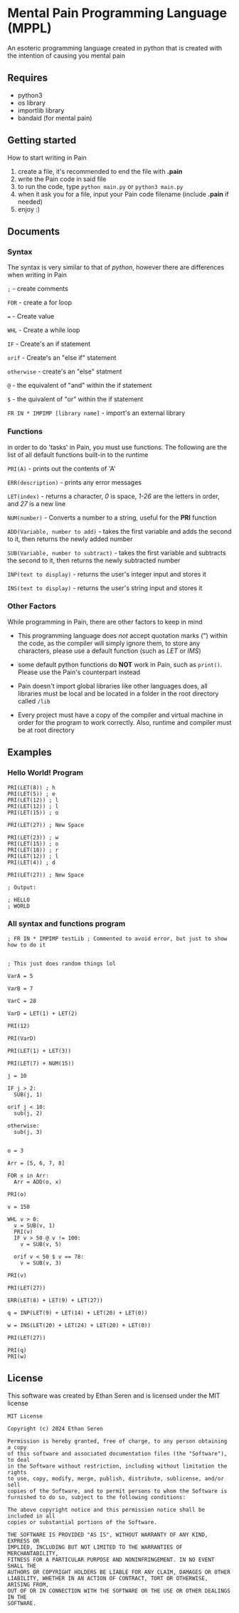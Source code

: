 # Mental Pain Programming Language (MPPL)

An esoteric programming language created in python that is created with the intention of causing you mental pain

## Requires

- python3
- os library
- importlib library
- bandaid (for mental pain)


## Getting started
How to start writing in Pain

1. create a file, it's recommended to end the file with **.pain**
2. write the Pain code in said file
3. to run the code, type `python main.py` or `python3 main.py`
4. when it ask you for a file, input your Pain code filename (include **.pain** if needed)
5. enjoy :)



## Documents


### Syntax

The syntax is very similar to that of *python*, however there are differences when writing in Pain

`;` - create comments

`FOR` - create a for loop

`=` - Create value

`WHL` - Create a while loop

`IF` - Create's an if statement

`orif` - Create's an "else if" statement

`otherwise` - create's an "else" statment

`@` - the equivalent of "and" within the if statement

`$` - the quivalent of "or" within the if statement

`FR IN * IMPIMP [library name]` - import's an external library

### Functions

in order to do 'tasks' in Pain, you must use functions. The following are the list of all default functions built-in to the runtime

`PRI(A)` - prints out the contents of 'A'

`ERR(description)` - prints any error messages

`LET(index)` - returns a character, *0* is space, *1-26* are the letters in order, and *27* is a new line

`NUM(number)` - Converts a number to a string, useful for the **PRI** function

`ADD(Variable, number to add)` - takes the first variable and adds the second to it, then returns the newly added number

`SUB(Variable, number to subtract)` - takes the first variable and subtracts the second to it, then returns the newly subtracted number

`INP(text to display)` - returns the user's integer input and stores it

`INS(text to display)` - returns the user's string input and stores it

### Other Factors
While programming in Pain, there are other factors to keep in mind

- This programming language does *not* accept quotation marks (") within the code, as the compiler will simply ignore them, to store any characters, please use a default function (such as *LET* or *IMS*)

- some default python functions do **NOT** work in Pain, such as `print()`. Please use the Pain's counterpart instead

- Pain doesn't import global libraries like other languages does, all libraries must be local and be located in a folder in the root directory called `/lib`

- Every project must have a copy of the compiler and virtual machine in order for the program to work correctly. Also, runtime and compiler must be at root directory


## Examples

### Hello World! Program

```
PRI(LET(8)) ; h
PRI(LET(5)) ; e
PRI(LET(12)) ; l
PRI(LET(12)) ; l
PRI(LET(15)) ; o

PRI(LET(27)) ; New Space

PRI(LET(23)) ; w
PRI(LET(15)) ; o
PRI(LET(18)) ; r
PRI(LET(12)) ; l
PRI(LET(4)) ; d

PRI(LET(27)) ; New Space

; Output:

; HELLO
; WORLD
```


### All syntax and functions program

```
; FR IN * IMPIMP testLib ; Commented to avoid error, but just to show how to do it


; This just does random things lol

VarA = 5

VarB = 7

VarC = 28

VarD = LET(1) + LET(2)

PRI(12)

PRI(VarD)

PRI(LET(1) + LET(3))

PRI(LET(7) + NUM(15))

j = 10

IF j > 2:
  SUB(j, 1)

orif j < 10:
  sub(j, 2)

otherwise:
  sub(j, 3)


o = 3

Arr = [5, 6, 7, 8]

FOR x in Arr:
  Arr = ADD(o, x)

PRI(o)

v = 150

WHL v > 0:
  v = SUB(v, 1)
  PRI(v)
  IF v > 50 @ v != 100:
    v = SUB(v, 5)

  orif v < 50 $ v == 78:
    v = SUB(v, 3)

PRI(v)

PRI(LET(27))

ERR(LET(8) + LET(9) + LET(27))

q = INP(LET(9) + LET(14) + LET(20) + LET(0))

w = INS(LET(20) + LET(24) + LET(20) + LET(0))

PRI(LET(27))

PRI(q)
PRI(w)
```

## License
This software was created by Ethan Seren and is licensed under the MIT license
```
MIT License

Copyright (c) 2024 Ethan Seren

Permission is hereby granted, free of charge, to any person obtaining a copy
of this software and associated documentation files (the "Software"), to deal
in the Software without restriction, including without limitation the rights
to use, copy, modify, merge, publish, distribute, sublicense, and/or sell
copies of the Software, and to permit persons to whom the Software is
furnished to do so, subject to the following conditions:

The above copyright notice and this permission notice shall be included in all
copies or substantial portions of the Software.

THE SOFTWARE IS PROVIDED "AS IS", WITHOUT WARRANTY OF ANY KIND, EXPRESS OR
IMPLIED, INCLUDING BUT NOT LIMITED TO THE WARRANTIES OF MERCHANTABILITY,
FITNESS FOR A PARTICULAR PURPOSE AND NONINFRINGEMENT. IN NO EVENT SHALL THE
AUTHORS OR COPYRIGHT HOLDERS BE LIABLE FOR ANY CLAIM, DAMAGES OR OTHER
LIABILITY, WHETHER IN AN ACTION OF CONTRACT, TORT OR OTHERWISE, ARISING FROM,
OUT OF OR IN CONNECTION WITH THE SOFTWARE OR THE USE OR OTHER DEALINGS IN THE
SOFTWARE.
```
